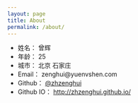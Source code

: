 ```yaml
---
layout: page
title: About
permalink: /about/
---
```


<ul>
	<li>姓名： 曾辉</li>
	<li>年龄： 25</li>
	<li>城市： 北京 石家庄</li>
	<li>Email： zenghui@yuenvshen.com</li>
	<li>Github： <a href="https://github.com/zhzenghui">@zhzenghui</a></li>
	<li>Github IO： <a href="http://zhzenghui.github.io">http://zhzenghui.github.io/</a></li>

</ul>
